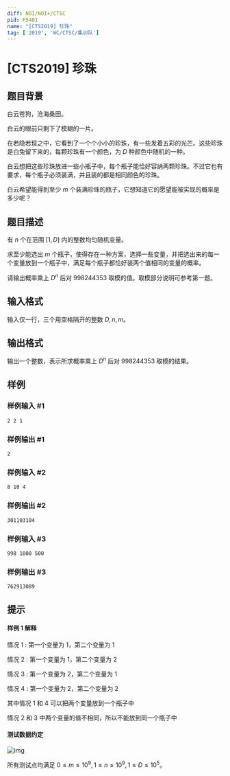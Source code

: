 ```yaml
---
diff: NOI/NOI+/CTSC
pid: P5401
name: "[CTS2019] 珍珠"
tag: ['2019', 'WC/CTSC/集训队']
---
```

# [CTS2019] 珍珠
## 题目背景

白云苍狗，沧海桑田。

白云的眼前只剩下了模糊的一片。

在若隐若现之中，它看到了一个个小小的珍珠，有一些发着五彩的光芒。这些珍珠是白兔留下来的，每颗珍珠有一个颜色，为 $D$ 种颜色中随机的一种。

白云想把这些珍珠放进一些小瓶子中，每个瓶子能恰好容纳两颗珍珠。不过它也有要求，每个瓶子必须装满，并且装的都是相同颜色的珍珠。

白云希望能得到至少 $m$ 个装满珍珠的瓶子，它想知道它的愿望能被实现的概率是多少呢？
## 题目描述

有 $n$ 个在范围 $[1,D]$ 内的整数均匀随机变量。

求至少能选出 $m$ 个瓶子，使得存在一种方案，选择一些变量，并把选出来的每一个变量放到一个瓶子中，满足每个瓶子都恰好装两个值相同的变量的概率。

请输出概率乘上 $D^n$ 后对 $998244353$ 取模的值。取模部分说明可参考第一题。
## 输入格式

输入仅一行，三个用空格隔开的整数 $D,n,m$。
## 输出格式

输出一个整数，表示所求概率乘上 $D^n$ 后对 $998244353$ 取模的结果。
## 样例

### 样例输入 #1
```
2 2 1
```
### 样例输出 #1
```
2
```
### 样例输入 #2
```
8 10 4
```
### 样例输出 #2
```
301103104
```
### 样例输入 #3
```
998 1000 500
```
### 样例输出 #3
```
762913089
```
## 提示

#### 样例 1 解释
情况 $1$ : 第一个变量为 $1$，第二个变量为 $1$

情况 $2$ : 第一个变量为 $1$，第二个变量为 $2$

情况 $3$ : 第一个变量为 $2$，第二个变量为 $1$

情况 $4$ : 第一个变量为 $2$，第二个变量为 $2$

其中情况 $1$ 和 $4$ 可以把两个变量放到一个瓶子中

情况 $2$ 和 $3$ 中两个变量的值不相同，所以不能放到同一个瓶子中

#### 测试数据约定
![img](https://s2.ax1x.com/2019/05/17/Eq683D.png)

所有测试点均满足 $0 \leqslant  m \leqslant  10^9,1 \leqslant  n \leqslant  10^9,1 \leqslant  D \leqslant  10^5$。
